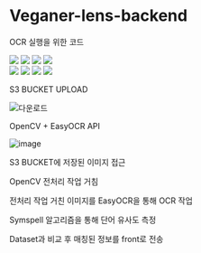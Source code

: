 # Veganer-lens-backend
OCR 실행을 위한 코드

<img src="https://img.shields.io/badge/Python-3776AB?style=flat-square&logo=Python&logoColor=white"/> <img src="https://img.shields.io/badge/OpenCV-5C3EE8?style=flat-square&logo=OpenCV&logoColor=white"/> <img src="https://img.shields.io/badge/EasyOCR-7EBC6F?style=flat-square&logo=Python&logoColor=white"/> <img src="https://img.shields.io/badge/Flask-000000?style=flat-square&logo=Flask&logoColor=white"/>  
<img src="https://img.shields.io/badge/AWS-232F3E?style=flat-square&logo=Amazon AWS&logoColor=white"/> <img src="https://img.shields.io/badge/EC2-FF9900?style=flat-square&logo=Amazon EC2&logoColor=white"/> <img src="https://img.shields.io/badge/S3-569A31?style=flat-square&logo=Amazon S3&logoColor=white"/> <img src="https://img.shields.io/badge/Lambda-FF9900?style=flat-square&logo=AWS Lambda&logoColor=white"/>



S3 BUCKET UPLOAD


![다운로드](https://user-images.githubusercontent.com/66423140/205816930-739df2d4-f683-4490-99f9-58af52ac125b.png)

OpenCV + EasyOCR API

![image](https://user-images.githubusercontent.com/66423140/206693515-1a24d81a-b0b0-4218-ace1-9f1d11e82455.png)

S3 BUCKET에 저장된 이미지 접근  
  
OpenCV 전처리 작업 거침  
  
전처리 작업 거친 이미지를 EasyOCR을 통해 OCR 작업  
  
Symspell 알고리즘을 통해 단어 유사도 측정  
  
Dataset과 비교 후 매칭된 정보를 front로 전송   
  
